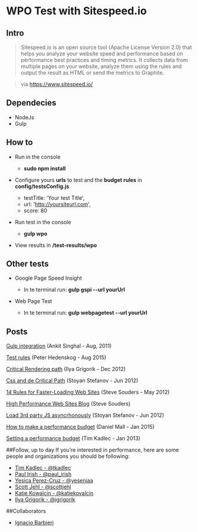 # WPO Test with Sitespeed.io

## Intro
> Sitespeed.io is an open source tool (Apache License Version 2.0) that helps you analyze your website speed and performance based on performance best practices and timing metrics. It collects data from multiple pages on your website, analyze them using the rules and output the result as HTML or send the metrics to Graphite.

> via https://www.sitespeed.io/

## Dependecies
 - NodeJs
 - Gulp

## How to
- Run in the console
  * <strong>sudo npm install</strong>

- Configure yours <strong>urls</strong> to test and the <strong>budget rules</strong> in <strong>config/testsConfig.js</strong>
  * testTitle: 'Your test Title',
  * url: 'http://yoursiteurl.com',
  * score: 80

- Run test in the console
  * <strong>gulp wpo</strong>

- View results in <strong>/test-results/wpo</strong>

## Other tests
- Google Page Speed Insight
  * In te terminal run: <strong>gulp gspi --url yourUrl</strong>

- Web Page Test
  * In te terminal run: <strong>gulp webpagetest --url yourUrl</strong>

## Posts
[Gulp integration](https://www.npmjs.com/package/gulp-sitespeedio)
(Ankit Singhal - Aug, 2011)

[Test rules](https://www.sitespeed.io/documentation/rules-and-best-practices/)
(Peter Hedenskog - Aug 2015)

[Critical Rendering path](http://calendar.perfplanet.com/2012/deciphering-the-critical-rendering-path/)
(Ilya Grigorik - Dec 2012)

[Css and de Critical Path](http://www.phpied.com/css-and-the-critical-path/)
(Stoyan Stefanov - Jun 2012)

[14 Rules for Faster-Loading Web Sites](http://stevesouders.com/hpws/rules.php)
(Steve Souders - May 2012)

[High Performance Web Sites Blog](http://www.stevesouders.com/)
(Steve Souders)

[Load 3rd party JS asyncrhonously](http://www.phpied.com/3PO/#async)
(Stoyan Stefanov - Jun 2012)

[How to make a performance budget](http://danielmall.com/articles/how-to-make-a-performance-budget/)
(Daniel Mall - Jan 2015)

[Setting a performance budget](http://timkadlec.com/2013/01/setting-a-performance-budget/)
(Tim Kadlec - Jan 2013)

##Follow, up to day
If you’re interested in performance, here are some people and organizations you should be following:
- [Tim Kadlec - @tkadlec](http://twitter.com/tkadlec)
- [Paul Irish - @paul_irish](http://twitter.com/paul_irish)
- [Yesica Perez-Cruz - @yeseniaa](http://twitter.com/yeseniaa)
- [Scott Jehl - @scottjehl](http://twitter.com/scottjehl)
- [Katie Kowalcin - @katiekovalcin](http://twitter.com/katiekovalcin)
- [Ilya Grigorik - @igrigorik](http://twitter.com/igrigorik)

##Collaborators
- [Ignacio Barbieri](https://github.com/ibarbieri)

